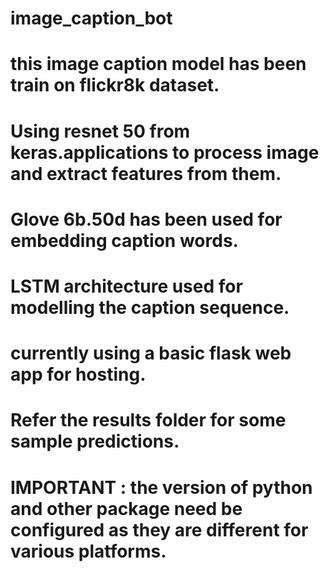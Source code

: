# image_caption_bot

# this image caption model has been train on flickr8k dataset.
# Using resnet 50 from keras.applications to process image and extract features from them.
# Glove 6b.50d has been used for embedding caption words.
# LSTM architecture used for modelling the caption sequence.

# currently using a basic flask web app for hosting.

# Refer the results folder for some sample predictions.

# IMPORTANT : the version of python and other package need be configured as they are different for various platforms.
